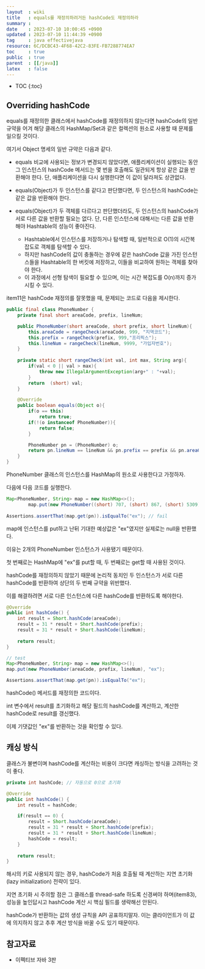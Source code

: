 ```yaml
---
layout  : wiki
title   : equals를 재정의하려거든 hashCode도 재정의하라
summary : 
date    : 2023-07-10 10:00:45 +0900
updated : 2023-07-10 11:44:39 +0900
tag     : java effectivejava 
resource: 6C/DCBC43-4F68-42C2-83FE-FB7288774EA7
toc     : true
public  : true
parent  : [[/java]]
latex   : false
---
```

* TOC
{:toc}

## Overriding hashCode

equals를 재정의한 클래스에서 hashCode를 재정의하지 않는다면 hashCode의 일반 규약을 어겨 해당 클래스의 HashMap/Set과 같은 컬렉션의 원소로 사용할 때 문제를 일으킬 것이다. 

여기서 Object 명세의 일반 규약은 다음과 같다.

- equals 비교에 사용되는 정보가 변경되지 않았다면, 애플리케이션이 실행되는 동안 그 인스턴스의 hashCode 메서드는 몇 번을 호출해도 일관되게 항상 같은 값을 반환해야 한다. 단, 애플리케이션을 다시 실행한다면 이 값이 달라져도 상관없다.

- equals(Object)가 두 인스턴스를 같다고 판단했다면, 두 인스턴스의 hashCode는 같은 값을 반환해야 한다.

- equals(Object)가 두 객체를 다르다고 판단했더라도, 두 인스턴스의 hashCode가 서로 다른 값을 반환할 필요는 없다. 단, 다른 인스턴스에 대해서는 다른 값을 반환해야 Hashtable의 성능이 좋아진다. 
    - Hashtable에서 인스턴스를 저장하거나 탐색할 때, 일반적으로 O(1)의 시간복잡도로 객체를 탐색할 수 있다.
    - 하지만 hashCode의 값이 충돌하는 경우에 같은 hashCode 값을 가진 인스턴스들을 Hashtable의 한 버킷에 저장하고, 이들을 비교하여 원하는 객체를 찾아야 한다.
    - 이 과정에서 선형 탐색이 필요할 수 있으며, 이는 시간 복잡도를 O(n)까지 증가시킬 수 있다.

item11은 hashCode 재정의를 잘못했을 때, 문제되는 코드로 다음을 제시한다.

```java
public final class PhoneNumber {
    private final short areaCode, prefix, lineNum;

    public PhoneNumber(short areaCode, short prefix, short lineNum){
        this.areaCode = rangeCheck(areaCode, 999, "지역코드");
        this.prefix = rangeCheck(prefix, 999,"프리픽스");
        this.lineNum = rangeCheck(lineNum, 9999, "가입자번호");
    }
    
    private static short rangeCheck(int val, int max, String arg){
        if(val < 0 || val > max){
            throw new IllegalArgumentException(arg+" : "+val);
        }
        return  (short) val;
    }

    @Override
    public boolean equals(Object o){
        if(o == this)
            return true;
        if(!(o instanceof PhoneNumber)){
            return false;
        }

        PhoneNumber pn = (PhoneNumber) o;
        return pn.lineNum == lineNum && pn.prefix == prefix && pn.areaCode == areaCode;
    }
}
```

PhoneNumber 클래스의 인스턴스를 HashMap의 원소로 사용한다고 가정하자.

다음에 다음 코드를 실행한다.

```java
Map<PhoneNumber, String> map = new HashMap<>();
        map.put(new PhoneNumber((short) 707, (short) 867, (short) 5309), "ex");
        
Assertions.assertThat(map.get(pn)).isEqualTo("ex"); // fail
```

map에 인스턴스를 put하고 난뒤 기대한 예상값은 "ex"였지만 실제로는 null을 반환했다.

이유는 2개의 PhoneNumber 인스턴스가 사용됐기 때문이다.

첫 번째로는 HashMap에 "ex"를 put할 때, 두 번째로는 get할 때 사용된 것이다.

hashCode를 재정의하지 않았기 때문에 논리적 동치인 두 인스턴스가 서로 다른 hashCode를 반환하여 상단의 두 번째 규약을 위반했다.

이를 해결하려면 서로 다른 인스턴스에 다른 hashCode를 반환하도록 해야한다. 

```java
@Override
public int hashCode() {
    int result = Short.hashCode(areaCode);
    result = 31 * result + Short.hashCode(prefix);
    result = 31 * result + Short.hashCode(lineNum);
        
    return result;
}

// test
Map<PhoneNumber, String> map = new HashMap<>();
map.put(new PhoneNumber(areaCode, prefix, lineNum), "ex");

Assertions.assertThat(map.get(pn)).isEqualTo("ex");
```

hashCode() 메서드를 재정의한 코드이다.

int 변수에서 result를 초기화하고 해당 필드의 hashCode를 계산하고, 계산한 hashCode로 result를 갱신했다. 

이제 기댓값인 "ex"를 반환하는 것을 확인할 수 있다.

## 캐싱 방식

클래스가 불변이며 hashCode를 계산하는 비용이 크다면 캐싱하는 방식을 고려하는 것이 좋다.

```java
private int hashCode; // 자동으로 0으로 초기화

@Override
public int hashCode() {
    int result = hashCode;

    if(result == 0) {
        result = Short.hashCode(areaCode);
        result = 31 * result + Short.hashCode(prefix);
        result = 31 * result + Short.hashCode(lineNum);
        hashCode = result;
    }
    
    return result;
}
```

해시의 키로 사용되지 않는 경우, hashCode가 처음 호출될 때 계산하는 지연 초기화(lazy initialization) 전략이 있다. 

지연 초기화 시 주의할 점은 그 클래스를 thread-safe 하도록 신경써야 하며(item83), 성능을 높인답시고 hashCode 계산 시 핵심 필드를 생략해선 안된다. 

hashCode가 반환하는 값의 생성 규칙을 API 공표하지말자. 이는 클라이언트가 이 값에 의지하지 않고 추후 계산 방식을 바꿀 수도 있기 때문이다.

## 참고자료 

- 이펙티브 자바 3판

